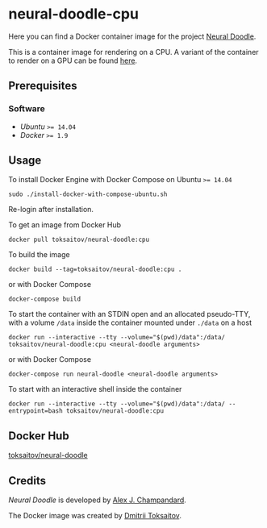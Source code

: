 neural-doodle-cpu
=================

Here you can find a Docker container image for the project [Neural
Doodle](https://github.com/alexjc/neural-doodle).

This is a container image for rendering on a CPU. A variant of the container to
render on a GPU can be found [here](http://github.com/toksaitov/neural-doodle-gpu).

## Prerequisites

### Software

* *Ubuntu* `>= 14.04`
* *Docker* `>= 1.9`

## Usage

To install Docker Engine with Docker Compose on Ubuntu `>= 14.04`

    sudo ./install-docker-with-compose-ubuntu.sh

Re-login after installation.

To get an image from Docker Hub

    docker pull toksaitov/neural-doodle:cpu

To build the image

    docker build --tag=toksaitov/neural-doodle:cpu .

or with Docker Compose

    docker-compose build

To start the container with an STDIN open and an allocated pseudo-TTY, with a
volume `/data` inside the container mounted under `./data` on a host

    docker run --interactive --tty --volume="$(pwd)/data":/data/ toksaitov/neural-doodle:cpu <neural-doodle arguments>

or with Docker Compose

    docker-compose run neural-doodle <neural-doodle arguments>

To start with an interactive shell inside the container

    docker run --interactive --tty --volume="$(pwd)/data":/data/ --entrypoint=bash toksaitov/neural-doodle:cpu

## Docker Hub

[toksaitov/neural-doodle](https://hub.docker.com/r/toksaitov/neural-doodle)

## Credits

*Neural Doodle* is developed by [Alex J. Champandard](https://github.com/alexjc).

The Docker image was created by [Dmitrii Toksaitov](https://github.com/toksaitov).
